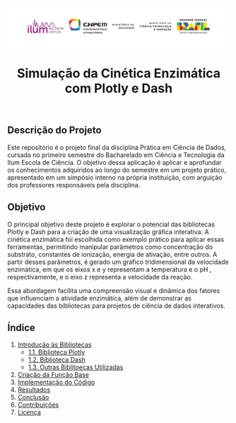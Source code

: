 ![Logos das Instituições](images/logos_instituicoes_colorido.png)

<h1 align="center">Simulação da Cinética Enzimática com Plotly e Dash</h1>
<br>

## Descrição do Projeto

Este repositório é o projeto final da disciplina Prática em Ciência de Dados, cursada no primeiro semestre do Bacharelado em Ciência e Tecnologia da Ilum Escola de Ciência. O objetivo dessa aplicação é aplicar e aprofundar os conhecimentos adquiridos ao longo do semestre em um projeto prático, apresentado em um simpósio interno na própria instituição, com arguição dos professores responsáveis pela disciplina.

## Objetivo

O principal objetivo deste projeto é explorar o potencial das bibliotecas Plotly e Dash para a criação de uma visualização gráfica interativa. A cinética enzimática foi escolhida como exemplo prático para aplicar essas ferramentas, permitindo manipular parâmetros como concentração do substrato, constantes de ionização, energia de ativação, entre outros. A partir desses parâmetros, é gerado um  gráfico tridimensional da velocidade enzimática, em que os eixos x e y representam a temperatura e o pH , respectivamente, e o eixo z representa a velocidade da reação.

Essa abordagem facilita uma compreensão visual e dinâmica dos fatores que influenciam a atividade enzimática, além de demonstrar as capacidades das bibliotecas para projetos de ciência de dados interativos.

## Índice

1. [Introdução às Bibliotecas](#1-introdução-às-bibliotecas)
   - [1.1. Biblioteca Plotly](#11-biblioteca-plotly)
   - [1.2. Biblioteca Dash](#12-biblioteca-dash)
   - [1.3. Outras Biblitoecas Utilizadas](#13-outras-biblitoecas-utilizadas)
2. [Criação da Função Base](#2-criação-da-função-base)
3. [Implementação do Código](#3-implementação-do-código)
4. [Resultados](#4-resultados)
5. [Conclusão](#5-conclusão)
6. [Contribuições](#6-contribuições)
7. [Licença](#7-licença)
